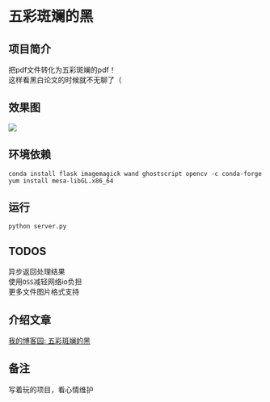 #  五彩斑斓的黑

## 项目简介

把pdf文件转化为五彩斑斓的pdf！  
这样看黑白论文的时候就不无聊了（

## 效果图

![](https://github.com/Licsber/Colorful-Black/raw/master/example.jpg)

## 环境依赖

```
conda install flask imagemagick wand ghostscript opencv -c conda-forge
yum install mesa-libGL.x86_64
```

## 运行

```
python server.py
```

## TODOS

异步返回处理结果  
使用`OSS`减轻网络io负担  
更多文件图片格式支持

## 介绍文章

[我的博客园: 五彩斑斓的黑](https://www.cnblogs.com/licsber/p/colorful-black.html)

## 备注

写着玩的项目，看心情维护
